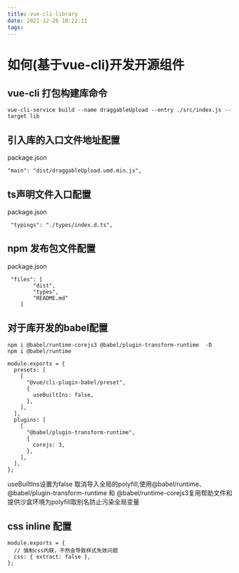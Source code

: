```yaml
---
title: vue-cli-library
date: 2021-12-26 10:22:11
tags:
---
```


# 如何(基于vue-cli)开发开源组件
## vue-cli 打包构建库命令
```
vue-cli-service build --name draggableUpload --entry ./src/index.js --target lib
```
## 引入库的入口文件地址配置
package.json
```
"main": "dist/draggableUpload.umd.min.js",
```
## ts声明文件入口配置
package.json
```
 "typings": "./types/index.d.ts",
```
## npm 发布包文件配置
package.json
```
 "files": [
        "dist",
        "types",
        "README.md"
    ]
```
## 对于库开发的babel配置
```
npm i @babel/runtime-corejs3 @babel/plugin-transform-runtime  -D
npm i @babel/runtime
```
```
module.exports = {
  presets: [
    [
      "@vue/cli-plugin-babel/preset",
      {
        useBuiltIns: false,
      },
    ],
  ],
  plugins: [
    [
      "@babel/plugin-transform-runtime",
      {
        corejs: 3,
      },
    ],
  ],
};

```
useBuiltIns设置为false 取消导入全局的polyfill,使用@babel/runtime、@babel/plugin-transform-runtime 和 @babel/runtime-corejs3复用帮助文件和提供沙盒环境为polyfill取别名防止污染全局变量

## css inline 配置
```
module.exports = {
  // 强制css内联，不然会导致样式失效问题
  css: { extract: false },
};

```
